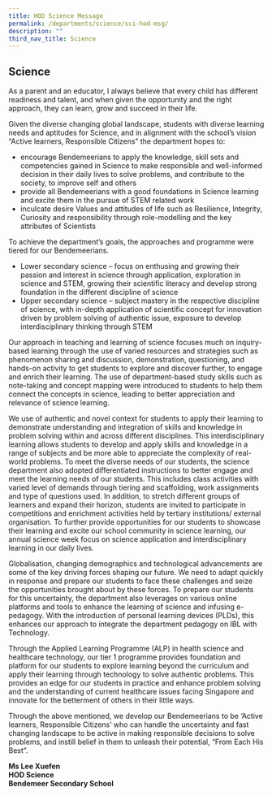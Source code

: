 ```yaml
---
title: HOD Science Message
permalink: /departments/science/sci-hod-msg/
description: ""
third_nav_title: Science
---
```

## **Science**



As a parent and an educator, I always believe that every child has different readiness and talent, and when given the opportunity and the right approach, they can learn, grow and succeed in their life.

Given the diverse changing global landscape, students with diverse learning needs and aptitudes for Science, and in alignment with the school’s vision “Active learners, Responsible Citizens” the department hopes to:

* encourage Bendemeerians to apply the knowledge, skill sets and competencies gained in Science to make responsible and well-informed decision in their daily lives to solve problems, and contribute to the society, to improve self and others
* provide all Bendemeerians with a good foundations in Science learning and excite them in the pursue of STEM related work
* inculcate desire Values and attitudes of life such as Resilience, Integrity, Curiosity and responsibility through role-modelling and the key attributes of Scientists

To achieve the department’s goals, the approaches and programme were tiered for our Bendemeerians.

* Lower secondary science – focus on enthusing and growing their passion and interest in science through application, exploration in science and STEM, growing their scientific literacy and develop strong foundation in the different discipline of science
* Upper secondary science – subject mastery in the respective discipline of science, with in-depth application of scientific concept for innovation driven by problem solving of authentic issue, exposure to develop interdisciplinary thinking through STEM

Our approach in teaching and learning of science focuses much on inquiry-based learning through the use of varied resources and strategies such as phenomenon sharing and discussion, demonstration, questioning, and hands-on activity to get students to explore and discover further, to engage and enrich their learning. The use of department-based study skills such as note-taking and concept mapping were introduced to students to help them connect the concepts in science, leading to better appreciation and relevance of science learning.

We use of authentic and novel context for students to apply their learning to demonstrate understanding and integration of skills and knowledge in problem solving within and across different disciplines. This interdisciplinary learning allows students to develop and apply skills and knowledge in a range of subjects and be more able to appreciate the complexity of real-world problems. To meet the diverse needs of our students, the science department also adopted differentiated instructions to better engage and meet the learning needs of our students. This includes class activities with varied level of demands through tiering and scaffolding, work assignments and type of questions used. In addition, to stretch different groups of learners and expand their horizon, students are invited to participate in competitions and enrichment activities held by tertiary institutions/ external organisation. To further provide opportunities for our students to showcase their learning and excite our school community in science learning, our annual science week focus on science application and interdisciplinary learning in our daily lives.

Globalisation, changing demographics and technological advancements are some of the key driving forces shaping our future. We need to adapt quickly in response and prepare our students to face these challenges and seize the opportunities brought about by these forces. To prepare our students for this uncertainty, the department also leverages on various online platforms and tools to enhance the learning of science and infusing e-pedagogy. With the introduction of personal learning devices (PLDs), this enhances our approach to integrate the department pedagogy on IBL with Technology.

Through the Applied Learning Programme (ALP) in health science and healthcare technology, our tier 1 programme provides foundation and platform for our students to explore learning beyond the curriculum and apply their learning through technology to solve authentic problems. This provides an edge for our students in practice and enhance problem solving and the understanding of current healthcare issues facing Singapore and innovate for the betterment of others in their little ways.

Through the above mentioned, we develop our Bendemeerians to be ‘Active learners, Responsible Citizens’ who can handle the uncertainty and fast changing landscape to be active in making responsible decisions to solve problems, and instill belief in them to unleash their potential, “From Each His Best”.


**Ms Lee Xuefen <br>
HOD Science <br>
Bendemeer Secondary School**